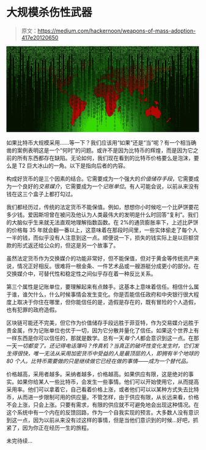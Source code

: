 # 大规模杀伤性武器

> 原文：<https://medium.com/hackernoon/weapons-of-mass-adoption-417e20120650>

![](img/ac74476ffc6a05783abb6336747ce717.png)

如果比特币大规模采用……等一下？我们应该用“如果”还是“当”呢？有一个相当确凿的案例表明这是一个“何时”的问题。或许不是因为比特币的辉煌，而是因为它之前的所有东西都存在缺陷。无论如何，我们现在看到的比特币价格要么是泡沫，要么是 T2 巨大冰山的一角。以下是指向后者的内容。

构成好货币的是三个因素的结合。它需要成为一个强大的*价值储存手段*，它需要成为一个良好的*交易媒介*，它需要成为一个*记账单位*。有人可能会说，以前从来没有钱在这三个盒子上都打勾过。

我们都经历过，传统的法定货币不能保值。例如，想想你小时候吃一个比萨饼要花多少钱。爱因斯坦曾在被问及他认为人类最伟大的发明是什么时回答“复利”。我们的大脑似乎生来就无法直观地理解指数函数。在 2%的通货膨胀率下，上述比萨饼的价格每 35 年就会翻一番以上，这意味着在那段时间里，一些实体偷走了每个人一半的钱，而似乎没有人注意到这一点。顺便说一下，损失的钱实际上是以巨额贷款的形式返还给公众的，但这是另一个故事了。

虽然法定货币作为交换媒介的功能非常好，但不能保值，但对于黄金等传统资产来说，情况正好相反。很难将一根金条、一件艺术品或一艘游艇分成更小的部分。在交换媒介中，可替代性和稳定性之间似乎存在着一种反比关系。

第三个属性是记账单位，要理解起来有点棘手。这基本上意味着信任。相信什么属于谁，谁欠什么，什么时候事情会发生变化。你是否能信任政府和中央银行很大程度上取决于你住在哪里，但你能信任的是，造假是存在的，既有冒险的个人造假，也有犯罪的政府造假。

区块链可能还不完美，但它作为价值储存手段远胜于菲亚特，作为交易媒介远胜于贵金属，作为记账单位也优于一切，因为它分散并量化了信任。如果这个世界上有一样东西是你可以信任的，那就是数学。总有一天*每个人*都会意识到这一点。在那一天*一切都变了。还记得电话簿吗？传真机？当真正的破坏性变化发生时，它们发生得很快，唯一无法从采用加密货币中受益的人是最顶层的人，即拥有半个地球的 80 个人。比特币需要做的只是继续做它已经在做的事情——成为一个替代品。*

价格越高，采用者越多。采纳者越多，价格越高。如果供应有限，这是绝对的事实。如果你给某人一些比特币，会发生一些事情。他们可以开始使用它，从而提高采用率。他们可以拿着它，自己看着价格上涨，或者他们可以以某种方式失去比特币，从而进一步限制可用的供应量。不管怎样，由于供应有限，从长远来看，价格不会上涨，只会上涨。只要有需求，有限的供应就不可避免地会出现这种情况。在这个系统中有一个内在的反馈回路，作为一个自我实现的预言。大多数人没有意识到这一点，因为以前从来没有过这样的事情，但是当他们意识到的时候…好吧，抓紧了，因为你正在经历一生的旅程。

未完待续…